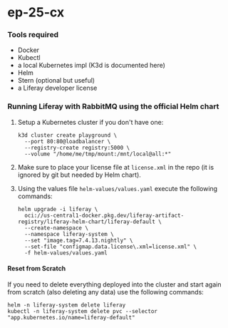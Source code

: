 # ep-25-cx

### Tools required

- Docker
- Kubectl
- a local Kubernetes impl (K3d is documented here)
- Helm
- Stern (optional but useful)
- a Liferay developer license

### Running Liferay with RabbitMQ using the official Helm chart

1. Setup a Kubernetes cluster if you don't have one:

   ```shell
   k3d cluster create playground \
     --port 80:80@loadbalancer \
     --registry-create registry:5000 \
     --volume "/home/me/tmp/mount:/mnt/local@all:*"
   ```

1. Make sure to place your license file at `license.xml` in the repo (it is ignored by git but needed by Helm chart).

1. Using the values file `helm-values/values.yaml` execute the following commands:

   ```shell
   helm upgrade -i liferay \
     oci://us-central1-docker.pkg.dev/liferay-artifact-registry/liferay-helm-chart/liferay-default \
     --create-namespace \
     --namespace liferay-system \
     --set "image.tag=7.4.13.nightly" \
     --set-file "configmap.data.license\.xml=license.xml" \
     -f helm-values/values.yaml
   ```

#### Reset from Scratch

If you need to delete everything deployed into the cluster and start again from scratch (also deleting any data) use the following commands:

```shell
helm -n liferay-system delete liferay
kubectl -n liferay-system delete pvc --selector "app.kubernetes.io/name=liferay-default"
```
